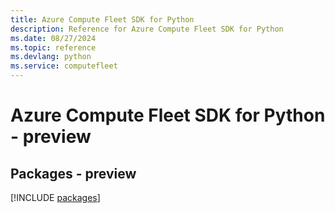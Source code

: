 ```yaml
---
title: Azure Compute Fleet SDK for Python
description: Reference for Azure Compute Fleet SDK for Python
ms.date: 08/27/2024
ms.topic: reference
ms.devlang: python
ms.service: computefleet
---
```

# Azure Compute Fleet SDK for Python - preview
## Packages - preview
[!INCLUDE [packages](compute-fleet-index.md)]